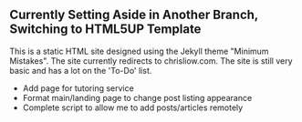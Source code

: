 ## Currently Setting Aside in Another Branch, Switching to HTML5UP Template

This is a static HTML site designed using the Jekyll theme "Minimum Mistakes". The site currently redirects to chrisliow.com. The site is still very basic and has a lot on the 'To-Do' list.
* Add page for tutoring service
* Format main/landing page to change post listing appearance
* Complete script to allow me to add posts/articles remotely

